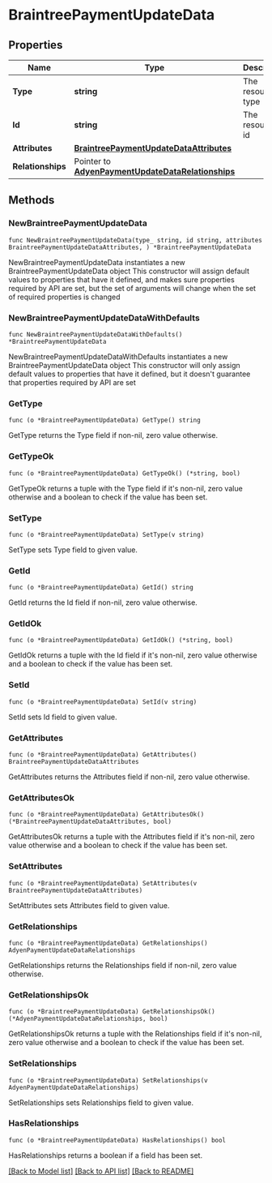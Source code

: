 # BraintreePaymentUpdateData

## Properties

Name | Type | Description | Notes
------------ | ------------- | ------------- | -------------
**Type** | **string** | The resource&#39;s type | 
**Id** | **string** | The resource&#39;s id | 
**Attributes** | [**BraintreePaymentUpdateDataAttributes**](BraintreePaymentUpdateDataAttributes.md) |  | 
**Relationships** | Pointer to [**AdyenPaymentUpdateDataRelationships**](AdyenPaymentUpdateDataRelationships.md) |  | [optional] 

## Methods

### NewBraintreePaymentUpdateData

`func NewBraintreePaymentUpdateData(type_ string, id string, attributes BraintreePaymentUpdateDataAttributes, ) *BraintreePaymentUpdateData`

NewBraintreePaymentUpdateData instantiates a new BraintreePaymentUpdateData object
This constructor will assign default values to properties that have it defined,
and makes sure properties required by API are set, but the set of arguments
will change when the set of required properties is changed

### NewBraintreePaymentUpdateDataWithDefaults

`func NewBraintreePaymentUpdateDataWithDefaults() *BraintreePaymentUpdateData`

NewBraintreePaymentUpdateDataWithDefaults instantiates a new BraintreePaymentUpdateData object
This constructor will only assign default values to properties that have it defined,
but it doesn't guarantee that properties required by API are set

### GetType

`func (o *BraintreePaymentUpdateData) GetType() string`

GetType returns the Type field if non-nil, zero value otherwise.

### GetTypeOk

`func (o *BraintreePaymentUpdateData) GetTypeOk() (*string, bool)`

GetTypeOk returns a tuple with the Type field if it's non-nil, zero value otherwise
and a boolean to check if the value has been set.

### SetType

`func (o *BraintreePaymentUpdateData) SetType(v string)`

SetType sets Type field to given value.


### GetId

`func (o *BraintreePaymentUpdateData) GetId() string`

GetId returns the Id field if non-nil, zero value otherwise.

### GetIdOk

`func (o *BraintreePaymentUpdateData) GetIdOk() (*string, bool)`

GetIdOk returns a tuple with the Id field if it's non-nil, zero value otherwise
and a boolean to check if the value has been set.

### SetId

`func (o *BraintreePaymentUpdateData) SetId(v string)`

SetId sets Id field to given value.


### GetAttributes

`func (o *BraintreePaymentUpdateData) GetAttributes() BraintreePaymentUpdateDataAttributes`

GetAttributes returns the Attributes field if non-nil, zero value otherwise.

### GetAttributesOk

`func (o *BraintreePaymentUpdateData) GetAttributesOk() (*BraintreePaymentUpdateDataAttributes, bool)`

GetAttributesOk returns a tuple with the Attributes field if it's non-nil, zero value otherwise
and a boolean to check if the value has been set.

### SetAttributes

`func (o *BraintreePaymentUpdateData) SetAttributes(v BraintreePaymentUpdateDataAttributes)`

SetAttributes sets Attributes field to given value.


### GetRelationships

`func (o *BraintreePaymentUpdateData) GetRelationships() AdyenPaymentUpdateDataRelationships`

GetRelationships returns the Relationships field if non-nil, zero value otherwise.

### GetRelationshipsOk

`func (o *BraintreePaymentUpdateData) GetRelationshipsOk() (*AdyenPaymentUpdateDataRelationships, bool)`

GetRelationshipsOk returns a tuple with the Relationships field if it's non-nil, zero value otherwise
and a boolean to check if the value has been set.

### SetRelationships

`func (o *BraintreePaymentUpdateData) SetRelationships(v AdyenPaymentUpdateDataRelationships)`

SetRelationships sets Relationships field to given value.

### HasRelationships

`func (o *BraintreePaymentUpdateData) HasRelationships() bool`

HasRelationships returns a boolean if a field has been set.


[[Back to Model list]](../README.md#documentation-for-models) [[Back to API list]](../README.md#documentation-for-api-endpoints) [[Back to README]](../README.md)


